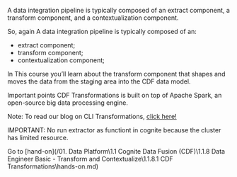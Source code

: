 A data integration pipeline is typically composed of an extract component, a transform component, and a contextualization component.

So, again A data integration pipeline is typically composed of an:
- extract component;
- transform component;
- contextualization component;

In This course you’ll learn about the transform component that shapes and moves the data from the staging area into the CDF data model.

Important points
CDF Transformations is built on top of Apache Spark, an open-source big data processing engine. 

Note: To read our blog on CLI Transformations, [click here!](https://hub.cognite.com/developer-community-134/transformations-cli-726)

IMPORTANT: No run extractor as functiont in cognite because the cluster has limited resource.

Go to [hand-on](/01. Data Platform\1.1 Cognite Data Fusion (CDF)\1.1.8 Data Engineer Basic - Transform and Contextualize\1.1.8.1 CDF Transformations\hands-on.md)